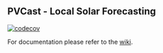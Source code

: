 ## PVCast - Local Solar Forecasting

<!-- PROJECT SHIELDS -->
[![codecov](https://codecov.io/gh/Open-HEMS/pvcast/graph/badge.svg?token=AT7GIZC76Z)](https://codecov.io/gh/Open-HEMS/pvcast)

For documentation please refer to the [wiki](https://github.com/Open-HEMS/pvcast/wiki).
